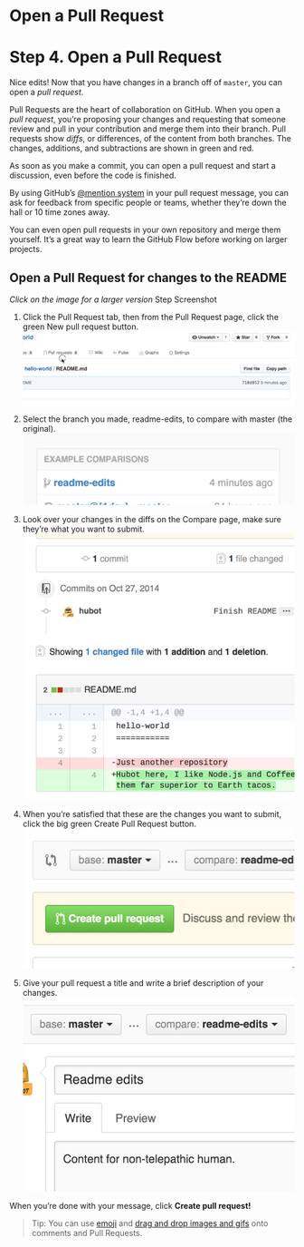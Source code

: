 # Open a Pull Request
# Step 4. Open a Pull Request

Nice edits! Now that you have changes in a branch off of ```master```, you can open a *pull request*.

Pull Requests are the heart of collaboration on GitHub. When you open a *pull request*, you’re proposing your changes and requesting that someone review and pull in your contribution and merge them into their branch. Pull requests show *diffs*, or differences, of the content from both branches. The changes, additions, and subtractions are shown in green and red.

As soon as you make a commit, you can open a pull request and start a discussion, even before the code is finished.

By using GitHub’s [@mention system](https://help.github.com/articles/about-writing-and-formatting-on-github/#text-formatting-toolbar) in your pull request message, you can ask for feedback from specific people or teams, whether they’re down the hall or 10 time zones away.

You can even open pull requests in your own repository and merge them yourself. It’s a great way to learn the GitHub Flow before working on larger projects.
## Open a Pull Request for changes to the README

*Click on the image for a larger version*
Step 	Screenshot

1. Click the
Pull Request tab, then from the Pull Request page, click the green New pull request button. ![pr-tab](pr-tab.gif)

2. Select the branch you made, readme-edits, to compare with master (the original). 	![branch](pick-branch.png)
3. Look over your changes in the diffs on the Compare page, make sure they’re what you want to submit. 	![diff](diff.png)
4. When you’re satisfied that these are the changes you want to submit, click the big green Create Pull Request button. 	![create-pull](create-pr.png)
5. Give your pull request a title and write a brief description of your changes. 	![pr-form](pr-form.png)

When you’re done with your message, click **Create pull request!**

> Tip: You can use [emoji](https://help.github.com/articles/basic-writing-and-formatting-syntax/#using-emoji) and [drag and drop images and gifs](https://help.github.com/articles/file-attachments-on-issues-and-pull-requests/) onto comments and Pull Requests.

